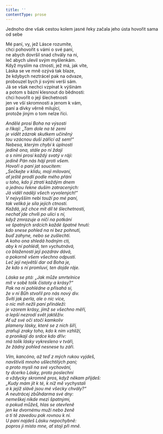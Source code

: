 ```yaml
---
title: ''
contentType: prose
---
```


Jednoho dne však cestou kolem jasné řeky začala jeho ústa hovořit sama od sebe

  

Mé paní, vy, jež Lásce rozumíte,  
chci pohovořit s vámi o své paní,  
ne abych dovršil snad chvály na ni,  
leč abych ulevil svým myšlenkám.  
Když myslím na ctnosti, jež má, jak víte,  
Láska se ve mně ozývá tak blaze,  
že kdybych neztrácel pak na odvaze,  
probouzel bych ji svými verši sám.  
Já se však nechci vzpínat k výšinám  
a potom s bázní klesnout do bědnosti:  
chci hovořit o její šlechetnosti  
jen ve vší skromnosti a jenom k vám,  
paní a dívky věrně milující,  
protože jiným o tom nelze říci.

_Andělé prosí Boha na výsosti  
a říkají: „Tam dole na té zemi  
je vidět zázrak skutkem učiněný  
tou vzácnou duší zářící až sem!“  
Nebesa, kterým chybí k úplnosti  
jedině ona, stále po ní ždají  
a s nimi prosí každý svatý v ráji:  
jedině Pán nás hájí proti všem.  
Hovoří o paní jat soucitem:  
„Sečkejte v klidu, moji milovaní,  
ať ještě prodlí podle mého přání  
u toho, kdo ji ztratí každým dnem  
a jednou řekne duším zatracených:  
Já viděl naději všech vyvolených!“  
V nejvyšším nebi touží po mé paní,  
tak veliká je síla jejích ctností.  
Každá, jež chce mít díl té šlechetnosti,  
nechať jde chvíli po ulici s ní,  
když zmrazuje a ničí na potkání  
ve špatných srdcích každé špatné hnutí:  
kdo snese pohled na ni bez pohnutí,  
buď zahyne, nebo se zušlechtí.  
A koho ona shledá hodným cti,  
aby k ní pohlédl, ten vychutnává,  
co blaženosti její pozdrav dává,  
a pokorně všem všechno odpustí.  
Leč její největší dar od Boha je,  
že kdo s ní promluví, ten dojde ráje._

_Láska se ptá: „Jak může smrtelnice  
mít v sobě tolik čistoty a krásy?“  
Pak na ni pohlédne a přísahá si,  
že v ní Bůh stvořil pro nás nový div.  
Svítí jak perla, ale o nic více,  
o nic míň nežli paní přináleží:  
je vzorem krásy, jímž se všechno měří,  
a lepší nezrodí svět jaktěživ.  
Ať už své oči stočí kamkoliv  
plameny lásky, které se z nich šíří,  
zraňují zraky toho, kdo k nim vzhlíží,  
a pronikají do srdce kdo dřív:  
má tolik lásky vykresleno v tváři,  
že žádný pohled nesnese tu záři._

_Vím, kancóno, až teď z mých rukou vyjdeš,  
navštívíš mnoho ušlechtilých paní;  
a proto mysli na své vychování,  
ty dcerko Lásky, proto poslechni  
a vždycky skromně pros, když někam přijdeš:  
„Kudy mám jít k té, k níž mě vychystali  
a k jejíž slávě jsou mé všecky chvály?“  
A neutrácej zbůhdarma své dny:  
nemeškej nikde mezi špatnými,  
a pokud můžeš, hlas se otevřeně  
jen ke dvornému muži nebo ženě  
a ti tě zavedou pak rovnou k ní.  
U paní najdeš Lásku nepochybně:  
popros ji místo mne, ať stojí při mně._
